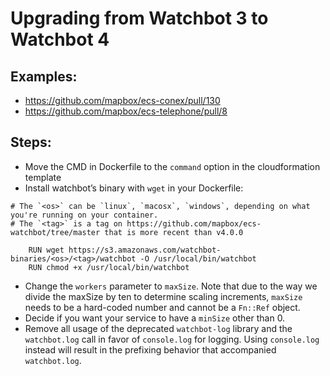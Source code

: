 # Upgrading from Watchbot 3 to Watchbot 4
## Examples:

- https://github.com/mapbox/ecs-conex/pull/130
- https://github.com/mapbox/ecs-telephone/pull/8


## Steps:
- Move the CMD in Dockerfile to the `command` option in the cloudformation template
- Install watchbot’s binary with `wget` in your Dockerfile:

```
# The `<os>` can be `linux`, `macosx`, `windows`, depending on what you're running on your container.
# The `<tag>` is a tag on https://github.com/mapbox/ecs-watchbot/tree/master that is more recent than v4.0.0

    RUN wget https://s3.amazonaws.com/watchbot-binaries/<os>/<tag>/watchbot -O /usr/local/bin/watchbot
    RUN chmod +x /usr/local/bin/watchbot
```


- Change the `workers` parameter to `maxSize`. Note that due to the way we divide the maxSize by ten to determine scaling increments, `maxSize` needs to be a hard-coded number and cannot be a `Fn::Ref` object.
- Decide if you want your service to have a `minSize` other than 0.
- Remove all usage of the deprecated `watchbot-log` library and the `watchbot.log` call in favor of `console.log` for logging. Using `console.log` instead will result in the prefixing behavior that accompanied `watchbot.log`.

